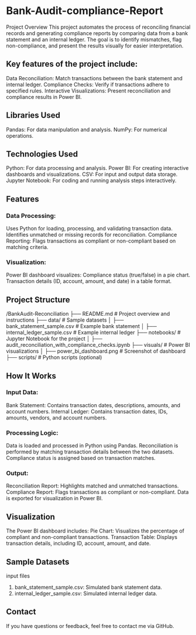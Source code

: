 # Bank-Audit-compliance-Report
Project Overview
This project automates the process of reconciling financial records and generating compliance reports by comparing data from a bank statement and an internal ledger. The goal is to identify mismatches, flag non-compliance, and present the results visually for easier interpretation.

## Key features of the project include:
Data Reconciliation: Match transactions between the bank statement and internal ledger.
Compliance Checks: Verify if transactions adhere to specified rules.
Interactive Visualizations: Present reconciliation and compliance results in Power BI.

## Libraries Used
Pandas: For data manipulation and analysis.
NumPy: For numerical operations.
## Technologies Used
Python: For data processing and analysis.
Power BI: For creating interactive dashboards and visualizations.
CSV: For input and output data storage.
Jupyter Notebook: For coding and running analysis steps interactively.

## Features
### Data Processing:
Uses Python for loading, processing, and validating transaction data.
Identifies unmatched or missing records for reconciliation.
Compliance Reporting:
Flags transactions as compliant or non-compliant based on matching criteria.
### Visualization:
Power BI dashboard visualizes: 
Compliance status (true/false) in a pie chart.
Transaction details (ID, account, amount, and date) in a table format.

## Project Structure
/BankAudit-Reconciliation
├── README.md                     # Project overview and instructions
├── data/                         # Sample datasets
│   ├── bank_statement_sample.csv # Example bank statement
│   ├── internal_ledger_sample.csv # Example internal ledger
├── notebooks/                    # Jupyter Notebook for the project
│   ├── audit_reconciliation_with_compliance_checks.ipynb
├── visuals/                      # Power BI visualizations
│   ├── power_bi_dashboard.png    # Screenshot of dashboard
├── scripts/                      # Python scripts (optional)

## How It Works
### Input Data:
 Bank Statement: Contains transaction dates, descriptions, amounts, and account numbers.
 Internal Ledger: Contains transaction dates, IDs, amounts, vendors, and account numbers.
### Processing Logic:
 Data is loaded and processed in Python using Pandas.
 Reconciliation is performed by matching transaction details between the two datasets.
 Compliance status is assigned based on transaction matches.
### Output:
 Reconciliation Report: Highlights matched and unmatched transactions.
 Compliance Report: Flags transactions as compliant or non-compliant.
 Data is exported for visualization in Power BI.

## Visualization
The Power BI dashboard includes:
Pie Chart: Visualizes the percentage of compliant and non-compliant transactions.
Transaction Table: Displays transaction details, including ID, account, amount, and date.


## Sample Datasets
input files
1) bank_statement_sample.csv: Simulated bank statement data.
2) internal_ledger_sample.csv: Simulated internal ledger data.

## Contact
If you have questions or feedback, feel free to contact me via GitHub.

